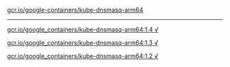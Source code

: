 [gcr.io/google-containers/kube-dnsmasq-arm64](https://hub.docker.com/r/anjia0532/kube-dnsmasq-arm64/tags/) 

----
[gcr.io/google_containers/kube-dnsmasq-arm64:1.4 √](https://hub.docker.com/r/anjia0532/kube-dnsmasq-arm64/tags/)

[gcr.io/google_containers/kube-dnsmasq-arm64:1.3 √](https://hub.docker.com/r/anjia0532/kube-dnsmasq-arm64/tags/)

[gcr.io/google_containers/kube-dnsmasq-arm64:1.2 √](https://hub.docker.com/r/anjia0532/kube-dnsmasq-arm64/tags/)

